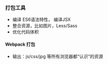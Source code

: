 ### 打包工具

* 编译 ES6语法特性， 编译JSX
* 整合资源，比如图片，Less/Sass
* 优化代码体积

#### Webpack 打包
* 输出：js/css/jpg 等所有浏览器都“认识”的资源
